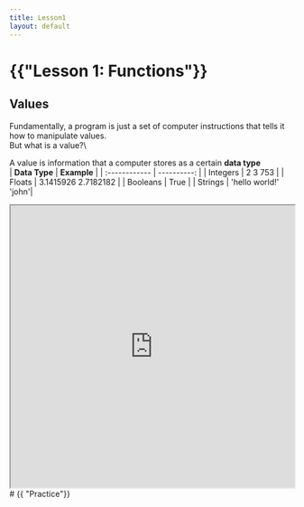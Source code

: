 ```yaml
---
title: Lesson1
layout: default
---
```


# {{"Lesson 1: Functions"}}

## Values

Fundamentally, a program is just a set of computer instructions that tells it how to manipulate values.\
But what is a value?\


A value is information that a computer stores as a certain **data type**\
| **Data Type** | **Example** |
| :------------ | ----------: | 
| Integers | 2 3 753 | 
| Floats | 3.1415926 2.7182182 | 
| Booleans | True |
| Strings | 'hello world!' 'john'|




<iframe
  src="https://jupyterlite.github.io/demo/repl/index.html?kernel=python&toolbar=1"
  width="100%"
  height="500px"
>
</iframe>
# {{ "Practice"}}

<!--
You can use HTML elements in Markdown, such as the comment element, and they won't
be affected by a markdown parser. However, if you create an HTML element in your
markdown file, you cannot use markdown syntax within that element's contents.
-->